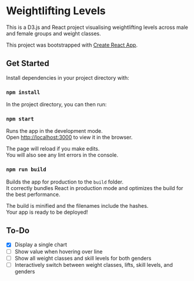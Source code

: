 # Weightlifting Levels

This is a D3.js and React project visualising weightlifting levels across male and female groups and weight classes.

This project was bootstrapped with [Create React App](https://github.com/facebookincubator/create-react-app).

## Get Started
Install dependencies in your project directory with:
### `npm install`

In the project directory, you can then run:

### `npm start`

Runs the app in the development mode.<br>
Open [http://localhost:3000](http://localhost:3000) to view it in the browser.

The page will reload if you make edits.<br>
You will also see any lint errors in the console.

### `npm run build`

Builds the app for production to the `build` folder.<br>
It correctly bundles React in production mode and optimizes the build for the best performance.

The build is minified and the filenames include the hashes.<br>
Your app is ready to be deployed!

## To-Do

- [x] Display a single chart
- [ ] Show value when hovering over line
- [ ] Show all weight classes and skill levels for both genders
- [ ] Interactively switch between weight classes, lifts, skill levels, and genders